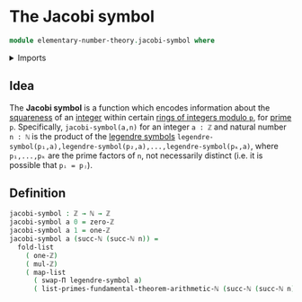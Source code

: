 # The Jacobi symbol

```agda
module elementary-number-theory.jacobi-symbol where
```

<details><summary>Imports</summary>

```agda
open import elementary-number-theory.fundamental-theorem-of-arithmetic
open import elementary-number-theory.integers
open import elementary-number-theory.legendre-symbol
open import elementary-number-theory.multiplication-integers
open import elementary-number-theory.natural-numbers

open import foundation.type-arithmetic-dependent-function-types
open import foundation.unit-type

open import lists.functoriality-lists
open import lists.lists
```

</details>

## Idea

The **Jacobi symbol** is a function which encodes information about the
[squareness](elementary-number-theory.squares-modular-arithmetic.md) of an
[integer](elementary-number-theory.integers.md) within certain
[rings of integers modulo `p`](elementary-number-theory.modular-arithmetic.md),
for [prime](elementary-number-theory.prime-numbers.md) `p`. Specifically,
`jacobi-symbol(a,n)` for an integer `a : ℤ` and natural number `n : ℕ` is the
product of the [legendre symbols](elementary-number-theory.legendre-symbol.md)
`legendre-symbol(p₁,a),legendre-symbol(p₂,a),...,legendre-symbol(pₖ,a)`, where
`p₁,...,pₖ` are the prime factors of `n`, not necessarily distinct (i.e. it is
possible that `pᵢ = pⱼ`).

## Definition

```agda
jacobi-symbol : ℤ → ℕ → ℤ
jacobi-symbol a 0 = zero-ℤ
jacobi-symbol a 1 = one-ℤ
jacobi-symbol a (succ-ℕ (succ-ℕ n)) =
  fold-list
    ( one-ℤ)
    ( mul-ℤ)
    ( map-list
      ( swap-Π legendre-symbol a)
      ( list-primes-fundamental-theorem-arithmetic-ℕ (succ-ℕ (succ-ℕ n)) star))
```
